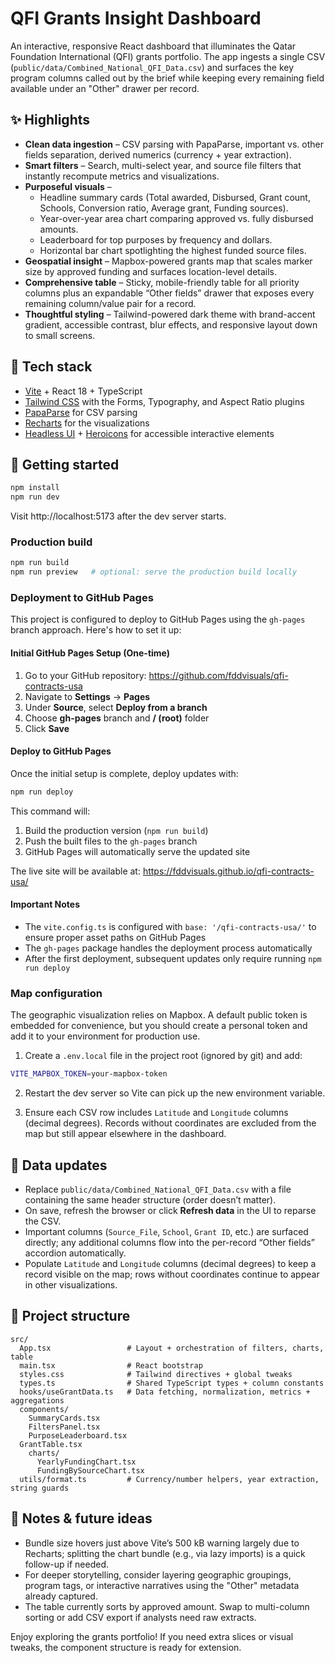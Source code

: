# QFI Grants Insight Dashboard

An interactive, responsive React dashboard that illuminates the Qatar Foundation International (QFI) grants portfolio. The app ingests a single CSV (`public/data/Combined_National_QFI_Data.csv`) and surfaces the key program columns called out by the brief while keeping every remaining field available under an "Other" drawer per record.

## ✨ Highlights

- **Clean data ingestion** – CSV parsing with PapaParse, important vs. other fields separation, derived numerics (currency + year extraction).
- **Smart filters** – Search, multi-select year, and source file filters that instantly recompute metrics and visualizations.
- **Purposeful visuals** –
  - Headline summary cards (Total awarded, Disbursed, Grant count, Schools, Conversion ratio, Average grant, Funding sources).
  - Year-over-year area chart comparing approved vs. fully disbursed amounts.
  - Leaderboard for top purposes by frequency and dollars.
  - Horizontal bar chart spotlighting the highest funded source files.
- **Geospatial insight** – Mapbox-powered grants map that scales marker size by approved funding and surfaces location-level details.
- **Comprehensive table** – Sticky, mobile-friendly table for all priority columns plus an expandable “Other fields” drawer that exposes every remaining column/value pair for a record.
- **Thoughtful styling** – Tailwind-powered dark theme with brand-accent gradient, accessible contrast, blur effects, and responsive layout down to small screens.

## 🧱 Tech stack

- [Vite](https://vitejs.dev/) + React 18 + TypeScript
- [Tailwind CSS](https://tailwindcss.com/) with the Forms, Typography, and Aspect Ratio plugins
- [PapaParse](https://www.papaparse.com/) for CSV parsing
- [Recharts](https://recharts.org/) for the visualizations
- [Headless UI](https://headlessui.com/) + [Heroicons](https://heroicons.com/) for accessible interactive elements

## 🚀 Getting started

```bash
npm install
npm run dev
```

Visit http://localhost:5173 after the dev server starts.

### Production build

```bash
npm run build
npm run preview   # optional: serve the production build locally
```

### Deployment to GitHub Pages

This project is configured to deploy to GitHub Pages using the `gh-pages` branch approach. Here's how to set it up:

#### Initial GitHub Pages Setup (One-time)

1. Go to your GitHub repository: https://github.com/fddvisuals/qfi-contracts-usa
2. Navigate to **Settings** → **Pages**
3. Under **Source**, select **Deploy from a branch**
4. Choose **gh-pages** branch and **/ (root)** folder
5. Click **Save**

#### Deploy to GitHub Pages

Once the initial setup is complete, deploy updates with:

```bash
npm run deploy
```

This command will:
1. Build the production version (`npm run build`)
2. Push the built files to the `gh-pages` branch
3. GitHub Pages will automatically serve the updated site

The live site will be available at: https://fddvisuals.github.io/qfi-contracts-usa/

#### Important Notes

- The `vite.config.ts` is configured with `base: '/qfi-contracts-usa/'` to ensure proper asset paths on GitHub Pages
- The `gh-pages` package handles the deployment process automatically
- After the first deployment, subsequent updates only require running `npm run deploy`

### Map configuration

The geographic visualization relies on Mapbox. A default public token is embedded for convenience, but you should create a personal token and add it to your environment for production use.

1. Create a `.env.local` file in the project root (ignored by git) and add:

  ```bash
  VITE_MAPBOX_TOKEN=your-mapbox-token
  ```

2. Restart the dev server so Vite can pick up the new environment variable.

3. Ensure each CSV row includes `Latitude` and `Longitude` columns (decimal degrees). Records without coordinates are excluded from the map but still appear elsewhere in the dashboard.

## 📁 Data updates

- Replace `public/data/Combined_National_QFI_Data.csv` with a file containing the same header structure (order doesn’t matter).
- On save, refresh the browser or click **Refresh data** in the UI to reparse the CSV.
- Important columns (`Source_File`, `School`, `Grant ID`, etc.) are surfaced directly; any additional columns flow into the per-record “Other fields” accordion automatically.
- Populate `Latitude` and `Longitude` columns (decimal degrees) to keep a record visible on the map; rows without coordinates continue to appear in other visualizations.

## 🧭 Project structure

```
src/
  App.tsx                 # Layout + orchestration of filters, charts, table
  main.tsx                # React bootstrap
  styles.css              # Tailwind directives + global tweaks
  types.ts                # Shared TypeScript types + column constants
  hooks/useGrantData.ts   # Data fetching, normalization, metrics + aggregations
  components/
    SummaryCards.tsx
    FiltersPanel.tsx
    PurposeLeaderboard.tsx
  GrantTable.tsx
    charts/
      YearlyFundingChart.tsx
      FundingBySourceChart.tsx
  utils/format.ts         # Currency/number helpers, year extraction, string guards
```

## 📝 Notes & future ideas

- Bundle size hovers just above Vite’s 500 kB warning largely due to Recharts; splitting the chart bundle (e.g., via lazy imports) is a quick follow-up if needed.
- For deeper storytelling, consider layering geographic groupings, program tags, or interactive narratives using the "Other" metadata already captured.
- The table currently sorts by approved amount. Swap to multi-column sorting or add CSV export if analysts need raw extracts.

Enjoy exploring the grants portfolio! If you need extra slices or visual tweaks, the component structure is ready for extension.
